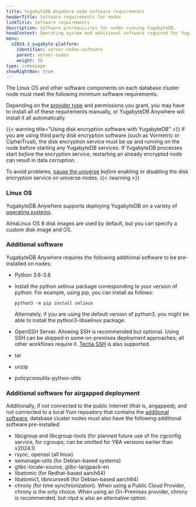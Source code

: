 ```yaml
---
title: YugabyteDB Anywhere node software requirements
headerTitle: Software requirements for nodes
linkTitle: Software requirements
description: Software prerequisites for nodes running YugabyteDB.
headContent: Operating system and additional software required for YugabyteDB
menu:
  v2024.1_yugabyte-platform:
    identifier: server-nodes-software
    parent: server-nodes
    weight: 20
type: indexpage
showRightNav: true
---
```


The Linux OS and other software components on each database cluster node must meet the following minimum software requirements.

Depending on the [provider type](../../yba-overview/#provider-configurations) and permissions you grant, you may have to install all of these requirements manually, or YugabyteDB Anywhere will install it all automatically.

{{< warning title="Using disk encryption software with YugabyteDB" >}}
If you are using third party disk encryption software (such as Vormetric or CipherTrust), the disk encryption service must be up and running on the node before starting any YugabyteDB services. If YugabyteDB processes start _before_ the encryption service, restarting an already encrypted node can result in data corruption.

To avoid problems, [pause the universe](../../manage-deployments/delete-universe/#pause-a-universe) _before_ enabling or disabling the disk encryption service on universe nodes.
{{< /warning >}}

### Linux OS

YugabyteDB Anywhere supports deploying YugabyteDB on a variety of [operating systems](../../../reference/configuration/operating-systems/).

AlmaLinux OS 8 disk images are used by default, but you can specify a custom disk image and OS.

### Additional software

YugabyteDB Anywhere requires the following additional software to be pre-installed on nodes:

- Python 3.6-3.8
- Install the python selinux package corresponding to your version of python. For example, using pip, you can install as follows:

  `python3 -m pip install selinux`

  Alternately, if you are using the default version of python3, you might be able to install the python3-libselinux package.

- OpenSSH Server. Allowing SSH is recommended but optional. Using SSH can be skipped in some on-premises deployment approaches; all other workflows require it. [Tectia SSH](../../create-deployments/connect-to-universe/#enable-tectia-ssh) is also supported.
- tar
- unzip
- policycoreutils-python-utils

### Additional software for airgapped deployment

Additionally, if not connected to the public Internet (that is, airgapped); and not connected to a local Yum repository that contains the [additional software](#additional-software), database cluster nodes must also have the following additional software pre-installed:

- libcgroup and libcgroup-tools (for planned future use of the cgconfig service, for cgroups; can be omitted for YBA versions earlier than v2024.1)
- rsync, openssl (all linux)
- semanage-utils (for Debian-based systems)
- glibc-locale-source, glibc-langpack-en
- libatomic (for Redhat-based aarch64)
- libatomic1, libncurses6 (for Debian-based aarch64)
- chrony (for time synchronization). When using a Public Cloud Provider, chrony is the only choice. When using an On-Premises provider, chrony is recommended, but ntpd is also an alternative option.
